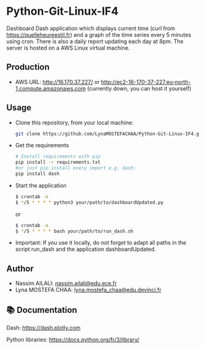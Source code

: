 # Python-Git-Linux-IF4

Dashboard Dash application which displays current time (curl from https://quelleheureestil.fr) and a graph of the time series every 5 minutes using cron. There is also a daily report updating each day at 8pm. The server is hosted on a AWS Linux virtual machine.

## Production

- AWS URL: http://16.170.37.227/ or http://ec2-16-170-37-227.eu-north-1.compute.amazonaws.com (currently down, you can host it yourself)

## Usage


* Clone this repository, from your local machine:
  ```bash
  git clone https://github.com/LynaMOSTEFACHAA/Python-Git-Linux-IF4.git
  ```
* Get the requirements
  ```bash
  # Install requirements with pip
  pip install -r requirements.txt
  #or just pip install every import e.g. dash:
  pip install dash
  ```

* Start the application
  ```bash
  $ crontab -e
  $ */5 * * * * python3 your/path/to/dashboardUpdated.py
  ```
  or
    ```bash
  $ crontab -e
  $ */5 * * * * bash your/path/to/run_dash.sh
  ```

* Important: If you use it locally, do not forget to adapt all paths in the script run_dash and the application dashboardUpdated.

## Author

- Nassim AILALI: nassim.ailali@edu.ece.fr
- Lyna MOSTEFA CHAA: lyna.mostefa_chaa@edu.devinci.fr

## 📚​ Documentation

Dash: https://dash.plotly.com

Python libraries: https://docs.python.org/fr/3/library/